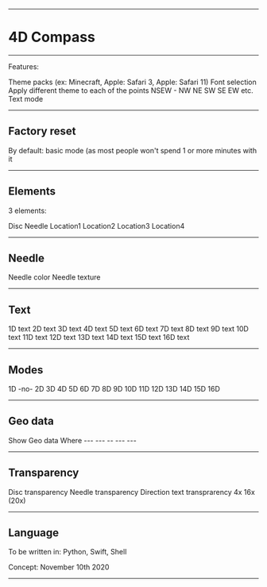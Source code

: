 
***

# 4D Compass

***

Features:

Theme packs (ex: Minecraft, Apple: Safari 3, Apple: Safari 11)
Font selection
Apply different theme to each of the points
NSEW - NW NE SW SE EW etc.
Text mode

***

## Factory reset

By default: basic mode (as most people won't spend 1 or more minutes with it

***

## Elements

3 elements:

Disc
Needle
Location1
Location2
Location3
Location4

***

## Needle

Needle color
Needle texture

***

## Text

1D text
2D text
3D text
4D text
5D text
6D text
7D text
8D text
9D text
10D text
11D text
12D text
13D text
14D text
15D text
16D text

***

## Modes

1D -no-
2D
3D
4D
5D
6D
7D
8D
9D
10D
11D
12D
13D
14D
15D
16D

***

## Geo data

Show Geo data
Where --- --- -- --- ---

***

## Transparency

Disc transparency
Needle transparency
Direction text transprarency 4x 16x (20x)

***

## Language

To be written in: Python, Swift, Shell

Concept: November 10th 2020

***
